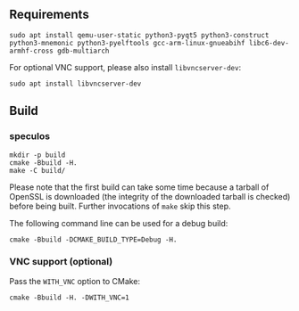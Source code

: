 ## Requirements

```console
sudo apt install qemu-user-static python3-pyqt5 python3-construct python3-mnemonic python3-pyelftools gcc-arm-linux-gnueabihf libc6-dev-armhf-cross gdb-multiarch
```

For optional VNC support, please also install `libvncserver-dev`:

```console
sudo apt install libvncserver-dev
```


## Build

### speculos

```console
mkdir -p build
cmake -Bbuild -H.
make -C build/
```

Please note that the first build can take some time because a tarball of OpenSSL
is downloaded (the integrity of the downloaded tarball is checked) before being
built. Further invocations of `make` skip this step.

The following command line can be used for a debug build:

```console
cmake -Bbuild -DCMAKE_BUILD_TYPE=Debug -H.
```

### VNC support (optional)

Pass the `WITH_VNC` option to CMake:

```console
cmake -Bbuild -H. -DWITH_VNC=1
```
